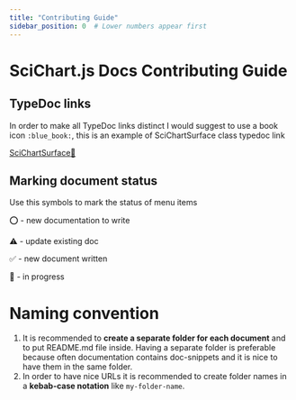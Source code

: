 ```yaml
---
title: "Contributing Guide"
sidebar_position: 0  # Lower numbers appear first
---
```


# SciChart.js Docs Contributing Guide

## TypeDoc links

In order to make all TypeDoc links distinct I would suggest to use a book icon `:blue_book:`, this is an example of SciChartSurface class typedoc link

[SciChartSurface:blue_book:](https://www.scichart.com/documentation/js/v4/typedoc/classes/scichartsurface.html)

## Marking document status

Use this symbols to mark the status of menu items

⭕ - new documentation to write

⚠️ - update existing doc

✅ - new document written

🔄 - in progress

# Naming convention

1. It is recommended to **create a separate folder for each document** and to put README.md file inside. Having a separate folder is preferable because often documentation contains doc-snippets and it is nice to have them in the same folder.
2. In order to have nice URLs it is recommended to create folder names in a **kebab-case notation** like `my-folder-name`.
